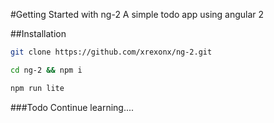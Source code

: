 #Getting Started with ng-2
A simple todo app using angular 2

##Installation

~~~sh
git clone https://github.com/xrexonx/ng-2.git
~~~

~~~sh
cd ng-2 && npm i
~~~


~~~sh
npm run lite
~~~

###Todo
Continue learning....
